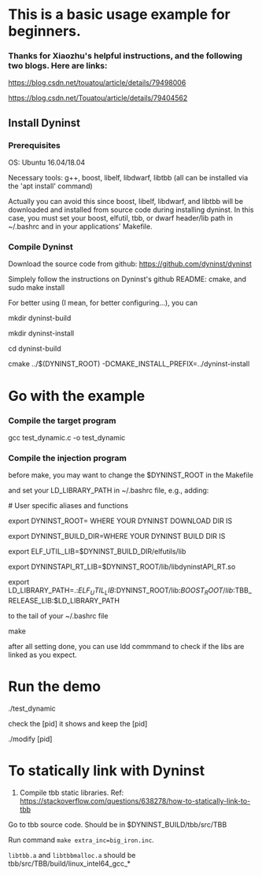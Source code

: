 # This is a basic usage example for beginners.

### Thanks for Xiaozhu's helpful instructions, and the following two blogs. Here are links:
https://blog.csdn.net/touatou/article/details/79498006

https://blog.csdn.net/Touatou/article/details/79404562

## Install Dyninst

### Prerequisites
OS: Ubuntu 16.04/18.04

Necessary tools: g++, boost, libelf, libdwarf, libtbb (all can be installed via the 'apt install' command)

Actually you can avoid this since boost, libelf, libdwarf, and libtbb will be downloaded and installed from source code during installing dyninst. In this case, you must set your boost, elfutil, tbb, or dwarf header/lib path in ~/.bashrc and in your applications' Makefile.

### Compile Dyninst
Download the source code from github:
https://github.com/dyninst/dyninst

Simplely follow the instructions on Dyninst's github README: cmake, and sudo make install

For better using (I mean, for better configuring...), you can

mkdir dyninst-build

mkdir dyninst-install

cd dyninst-build

cmake ../$(DYNINST_ROOT) -DCMAKE_INSTALL_PREFIX=../dyninst-install

# Go with the example

### Compile the target program
gcc test_dynamic.c -o test_dynamic

### Compile the injection program
before make, you may want to change the $DYNINST_ROOT in the Makefile

and set your LD_LIBRARY_PATH in ~/.bashrc file, e.g., adding: 


\# User specific aliases and functions

export DYNINST_ROOT= WHERE YOUR DYNINST DOWNLOAD DIR IS

export DYNINST_BUILD_DIR=WHERE YOUR DYNINST BUILD DIR IS

export ELF_UTIL_LIB=$DYNINST_BUILD_DIR/elfutils/lib

export DYNINSTAPI_RT_LIB=$DYNINST_ROOT/lib/libdyninstAPI_RT.so

export LD_LIBRARY_PATH=.:$ELF_UTIL_LIB:$DYNINST_ROOT/lib:$BOOST_ROOT/lib:$TBB_RELEASE_LIB:$LD_LIBRARY_PATH


to the tail of your ~/.bashrc file

make

after all setting done, you can use ldd commmand to check if the libs are linked as you expect.

# Run the demo
./test_dynamic

check the [pid] it shows and keep the [pid]

./modify [pid]


# To statically link with Dyninst
1. Compile tbb static libraries.
Ref: https://stackoverflow.com/questions/638278/how-to-statically-link-to-tbb

Go to tbb source code. Should be in $DYNINST_BUILD/tbb/src/TBB

Run command `make extra_inc=big_iron.inc`.

`libtbb.a` and `libtbbmalloc.a` should be tbb/src/TBB/build/linux_intel64_gcc_*

